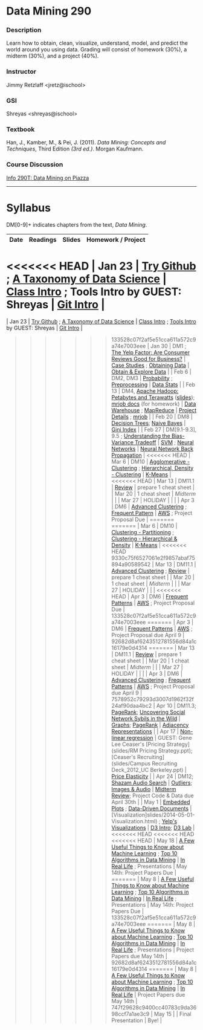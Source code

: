 # Data Mining 290

### Description
Learn how to obtain, clean, visualize, understand, model, and
predict the world around you using data. Grading will consist of homework
(30%), a midterm (30%), and a project (40%).

### Instructor
Jimmy Retzlaff &lt;jretz@ischool&gt;

### GSI
Shreyas &lt;shreyas@ischool&gt;

### Textbook
Han, J., Kamber, M., & Pei, J. (2011). _Data Mining: Concepts and Techniques_, Third Edition *(3rd ed.)*. Morgan Kaufmann.

### Course Discussion
[Info 290T: Data Mining on Piazza](https://piazza.com/berkeley/spring2014/info290t03)

---

# Syllabus
DM[0-9]+ indicates chapters from the text, _Data Mining_.

| Date   | Readings                                                                                                                                                                                                                                   | Slides                                                                                                                                                 | Homework / Project                                                                        |
|--------|--------------------------------------------------------------------------------------------------------------------------------------------------------------------------------------------------------------------------------------------|--------------------------------------------------------------------------------------------------------------------------------------------------------|-------------------------------------------------------------------------------------------|
<<<<<<< HEAD
| Jan 23 | [Try Github](http://try.github.com) ; [A Taxonomy of Data Science](http://www.dataists.com/2010/09/a-taxonomy-of-data-science/)                                                                                                            | [Class Intro](slides/2014-01-23-Intro.html) ; Tools Intro by GUEST: Shreyas                                                                            | [Git Intro](https://github.com/seekshreyas/Introduction-to-Git-Github)                    |
=======
| Jan 23 | [Try Github](http://try.github.com) ; [A Taxonomy of Data Science](http://www.dataists.com/2010/09/a-taxonomy-of-data-science/)                                                                                                            | [Class Intro](slides/2014-01-23-Intro.html) ; [Tools Intro](https://speakerdeck.com/seekshreyas/introduction-to-git-and-github) by GUEST: Shreyas      | [Git Intro](slides/2014-01-23-Lab.html)                                                   |
>>>>>>> 133528c07f2af5e51cca611a572c9a74e7003eee
| Jan 30 | DM1 ; [The Yelp Factor: Are Consumer Reviews Good for Business?](http://hbswk.hbs.edu/item/6836.html)                                                                                                                                      | [Case Studies](slides/2014-01-30-CaseStudies.html) ; [Obtaining Data](slides/2014-01-30-Obtaining-Data.html)                                           | [Obtain & Explore Data](slides/2014-01-30-Lab.html)                                       |
| Feb 6  | DM2, DM3                                                                                                                                                                                                                                   | [Probability](slides/2014-02-06-Probability.html) ; [Preprocessing](slides/2014-02-06-Preprocessing.html)                                              | [Data Stats](slides/2014-02-06-Lab.html)                                                  |
| Feb 13 | DM4, [Apache Hadoop: Petabytes and Terawatts](http://www.youtube.com/watch?v=SS27F-hYWfU) ([slides](http://prezi.com/u0ukvqzpyh5p/apache-hadoop-petabytes-and-terawatts/)); [mrjob docs](http://packages.python.org/mrjob/) (for homework) | [Data Warehouse](slides/2014-02-13-Data-Warehouse.html) ; [MapReduce](slides/2014-02-13-MapReduce.html)                                                | [Project Details](slides/2014-02-13-Project.html) ; [mrjob](slides/2014-02-13-mrjob.html) |
| Feb 20 | DM8                                                                                                                                                                                                                                        | [Decision Trees](slides/2014-02-20-Decision-Trees.html); [Naive Bayes](slides/2014-02-20-Bayes.html)                                                   | [Gini Index](slides/2014-02-20-Gini.html)                                                 |
| Feb 27 | DM[9.1-9.3], 9.5 ; [Understanding the Bias-Variance Tradeoff](http://scott.fortmann-roe.com/docs/BiasVariance.html)                                                                                                                        | [SVM](slides/2014-02-27-SVM.html) ; [Neural Networks](slides/2014-02-27-Neural-Network.html)                                                           | [Neural Network Back Propagation](slides/2014-02-27-Lab-NN.html)                          |
<<<<<<< HEAD
| Mar 6  | DM10                                                                                                                                                                                                                                       | [Agglomerative - Clustering](slides/2014-03-06-Clustering.html) ; [Hierarchical, Density - Clustering](slides/2014-03-06-Hierarchical.html)            | [K-Means](slides/2014-03-06-k-means.html)                                                 |
<<<<<<< HEAD
| Mar 13 | DM11.1                                                                                                                                                                                                                                     | [Review](slides/2014-03-13-Review.html)                                                                                                                | prepare 1 cheat sheet                                                                     |
| Mar 20 | 1 cheat sheet                                                                                                                                                                                                                              | *Midterm*                                                                                                                                              |                                                                                           |
| Mar 27 | HOLIDAY                                                                                                                                                                                                                                    |                                                                                                                                                        |                                                                                           |
| Apr 3  | DM6                                                                                                                                                                                                                                        | [Advanced Clustering](slides/2014-03-13-Advanced-Cluster.html) ; [Frequent Pattern](slides/2014-04-03-Frequent-Pattern.html)                           | [AWS](slides/2014-04-03-AWS.html) ; Project Proposal Due                                  |
=======
=======
| Mar 6  | DM10                                                                                                                                                                                                                                       | [Clustering - Partitioning](slides/2014-03-06-Clustering.html) ; [Clustering - Hierarchical & Density](slides/2014-03-06-Hierarchical.html)            | [K-Means](slides/2014-03-06-k-means.html)                                                 |
<<<<<<< HEAD
>>>>>>> 9330c75f6527061e2f9857abaf75894a90589542
| Mar 13 | DM11.1                                                                                                                                                                                                                                     | [Advanced Clustering](slides/2014-03-13-Advanced-Cluster.html) ; [Review](slides/2014-03-13-Review.html)                                               | prepare 1 cheat sheet                                                                     |
| Mar 20 | 1 cheat sheet                                                                                                                                                                                                                              | *Midterm*                                                                                                                                              |                                                                                           |
| Mar 27 | HOLIDAY                                                                                                                                                                                                                                    |                                                                                                                                                        |                                                                                           |
<<<<<<< HEAD
| Apr 3  | DM6                                                                                                                                                                                                                                        | [Frequent Patterns](slides/2014-04-03-Frequent-Pattern.html)                                                                                           | [AWS](slides/2014-04-03-AWS.html) ; Project Proposal Due                                  |
>>>>>>> 133528c07f2af5e51cca611a572c9a74e7003eee
=======
| Apr 3  | DM6                                                                                                                                                                                                                                        | [Frequent Patterns](slides/2014-04-03-Frequent-Pattern.html)                                                                                           | [AWS](slides/2014-04-03-AWS.html) ; Project Proposal due April 9                          |
>>>>>>> 92682d8af6243512781556d84a1c16179e0d4314
=======
| Mar 13 | DM11.1                                                                                                                                                                                                                                     | [Review](slides/2014-03-13-Review.html)                                                                                                                | prepare 1 cheat sheet                                                                     |
| Mar 20 | 1 cheat sheet                                                                                                                                                                                                                              | *Midterm*                                                                                                                                              |                                                                                           |
| Mar 27 | HOLIDAY                                                                                                                                                                                                                                    |                                                                                                                                                        |                                                                                           |
| Apr 3  | DM6                                                                                                                                                                                                                                        | [Advanced Clustering](slides/2014-03-13-Advanced-Cluster.html) ; [Frequent Patterns](slides/2014-04-03-Frequent-Pattern.html)                          | [AWS](slides/2014-04-03-AWS.html) ; Project Proposal due April 9                          |
>>>>>>> 7578952c79293d3007d1962f32f24af90daa4bc2
| Apr 10 | DM11.3; [PageRank](http://ilpubs.stanford.edu:8090/422/1/1999-66.pdf); [Uncovering Social Network Sybils in the Wild](http://arxiv.org/pdf/1106.5321)                                                                                      | [Graphs](slides/2014-04-10-Graphs.html); [PageRank](slides/2014-04-10-PageRank.html)                                                                   | [Adjacency Representations](slides/2014-04-10-AdjacencyRepresentations.html)              |
| Apr 17 | [Non-linear regression](slides/2014-04-17-Nonlinear.pdf)                                                                                                                                                                                   | GUEST: Gene Lee Ceaser's [Pricing Strategy](slides/RM Pricing Strategy.ppt); [Ceaser's Recruiting](slides/Campus Recruiting Deck_2012_UC Berkeley.ppt) | [Price Elasticity](slides/2014-04-17-Elasticity.html)                                     |
| Apr 24 | DM12; [Shazam Audio Search](http://www.ee.columbia.edu/~dpwe/papers/Wang03-shazam.pdf)                                                                                                                                                     | [Outliers](slides/2014-04-24-Outliers.html); [Images & Audio](slides/2014-04-24-Multimedia.html)                                                       | [Midterm Review](slides/2014-04-24-Midterm-HW.html); Project Code & Data due April 30th   |
| May 1  | [Embedded Plots](https://groups.google.com/group/gsofgs/attach/2f1cdd7a999c3ad8/embedded-plots.pdf?part=2&authuser=0) ; [Data-Driven Documents](http://vis.stanford.edu/files/2011-D3-InfoVis.pdf)                                         | [Visualization]slides/2014-05-01-Visualization.html) ; [Yelp's Visualizations](slides/2014-05-01-Yelp-Visualization.html)                              | [D3 Intro](http://vogievetsky.github.io/IntroD3/); [D3 Lab](slides/2014-05-01-D3.html)    |
<<<<<<< HEAD
<<<<<<< HEAD
<<<<<<< HEAD
| May 18 | [A Few Useful Things to Know about Machine Learning](http://homes.cs.washington.edu/~pedrod/papers/cacm12.pdf) ; [Top 10 Algorithms in Data Mining](http://www.cs.uvm.edu/~icdm/algorithms/10Algorithms-08.pdf)                            | [In Real Life](slides/2014-05-08-Real-World.html) ; Presentations                                                                                      | May 14th: Project Papers Due                                                              |
=======
| May 8  | [A Few Useful Things to Know about Machine Learning](http://homes.cs.washington.edu/~pedrod/papers/cacm12.pdf) ; [Top 10 Algorithms in Data Mining](http://www.cs.uvm.edu/~icdm/algorithms/10Algorithms-08.pdf)                            | [In Real Life](slides/2014-05-08-Real-World.html) ; Presentations                                                                                      | May 14th: Project Papers Due                                                              |
>>>>>>> 133528c07f2af5e51cca611a572c9a74e7003eee
=======
| May 8  | [A Few Useful Things to Know about Machine Learning](http://homes.cs.washington.edu/~pedrod/papers/cacm12.pdf) ; [Top 10 Algorithms in Data Mining](http://www.cs.uvm.edu/~icdm/algorithms/10Algorithms-08.pdf)                            | [In Real Life](slides/2014-05-08-Real-World.html) ; Presentations                                                                                      | Project Papers due May 14th                                                               |
>>>>>>> 92682d8af6243512781556d84a1c16179e0d4314
=======
| May 8  | [A Few Useful Things to Know about Machine Learning](http://homes.cs.washington.edu/~pedrod/papers/cacm12.pdf) ; [Top 10 Algorithms in Data Mining](http://www.cs.uvm.edu/~icdm/algorithms/10Algorithms-08.pdf)                            | [In Real Life](slides/2014-05-08-Real-World.html)                                                                                                      | Project Papers due May 14th                                                               |
>>>>>>> 747f29628c9400cc40783c9da3698ccf7a1ae3c9
| May 15 |                                                                                                                                                                                                                                            | Final Presentation                                                                                                                                     | Bye!                                                                                      |
